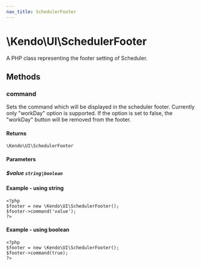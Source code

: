 ```yaml
---
nav_title: SchedulerFooter
---
```


# \Kendo\UI\SchedulerFooter

A PHP class representing the footer setting of Scheduler.


## Methods

### command
Sets the command which will be displayed in the scheduler footer. Currently only "workDay" option is supported. If the option is set  to false, the "workDay" button will be removed from the footer.

#### Returns
`\Kendo\UI\SchedulerFooter`

#### Parameters

##### $value `string|boolean`



#### Example  - using string
    <?php
    $footer = new \Kendo\UI\SchedulerFooter();
    $footer->command('value');
    ?>

#### Example  - using boolean
    <?php
    $footer = new \Kendo\UI\SchedulerFooter();
    $footer->command(true);
    ?>

